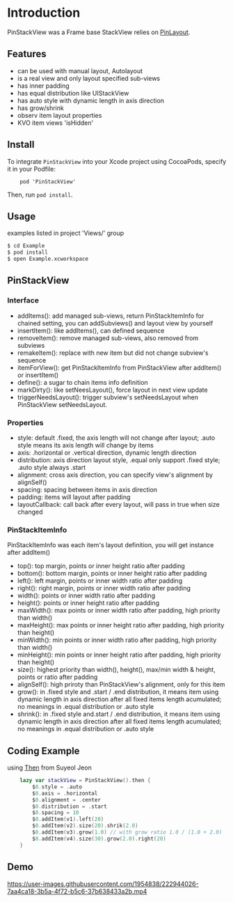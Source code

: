 

# Introduction

PinStackView was a Frame base StackView relies on [PinLayout](https://github.com/layoutBox/PinLayout.git).

## Features

- can be used with manual layout, Autolayout
- is a real view and only layout specified sub-views
- has inner padding
- has equal distribution like UIStackView
- has auto style with dynamic length in axis direction
- has grow/shrink
- observ item layout properties
- KVO item views 'isHidden'

## Install

To integrate `PinStackView` into your Xcode project using CocoaPods, specify it in your Podfile:

```
    pod 'PinStackView'
```

Then, run `pod install`.

## Usage

examples listed in project 'Views/' group

```bash
$ cd Example
$ pod install
$ open Example.xcworkspace
```

## PinStackView

### Interface

- addItems(): add managed sub-views, return PinStackItemInfo for chained setting, you can addSubviews() and layout view by yourself
- insertItem(): like addItems(), can defined sequence
- removeItem(): remove managed sub-views, also removed from subviews
- remakeItem(): replace with new item but did not change subview's sequence
- itemForView(): get PinStackItemInfo from PinStackView after addItem() or insertItem()
- define(): a sugar to chain items info definition
- markDirty(): like setNeesLayout(), force layout in next view update
- triggerNeedsLayout(): trigger subview's setNeedsLayout when PinStackView setNeedsLayout.

### Properties

- style: default .fixed, the axis length will not change after layout; .auto style means its axis length will change by items
- axis: .horizontal or .vertical direction, dynamic length direction
- distribution: axis direction layout style, .equal only support .fixed style; .auto style always .start
- alignment: cross axis direction, you can specify view's alignment by alignSelf()
- spacing: spacing between items in axis direction
- padding: items will layout after padding
- layoutCallback: call back after every layout, will pass in true when size changed

### PinStackItemInfo

PinStackItemInfo was each item's layout definition, you will get instance after addItem()

- top(): top margin, points or inner height ratio after padding
- bottom(): bottom margin, points or inner height ratio after padding
- left(): left margin, points or inner width ratio after padding
- right(): right margin, points or inner width ratio after padding
- width(): points or inner width ratio after padding
- height(): points or inner height ratio after padding
- maxWidth(): max points or inner width ratio after padding, high priority than width()
- maxHeight(): max points or inner height ratio after padding, high priority than height()
- minWidth(): min points or inner width ratio after padding, high priority than width()
- minHeight(): min points or inner height ratio after padding, high priority than height()
- size(): highest priority than width(), height(), max/min width & height, points or ratio after padding
- alignSelf(): high priroty than PinStackView's alignment, only for this item
- grow(): in .fixed style and .start / .end distribution, it means item using dynamic length in axis direction after all fixed items length acumulated; no meanings in .equal distribution or .auto style
- shrink(): in .fixed style and.start / .end distribution, it means item using dynamic length in axis direction after all fixed items length acumulated; no meanings in .equal distribution or .auto style


## Coding Example

using [Then](https://github.com/devxoul/Then/) from Suyeol Jeon

```swift
    lazy var stackView = PinStackView().then {
        $0.style = .auto
        $0.axis = .horizontal
        $0.alignment = .center
        $0.distribution = .start
        $0.spacing = 10
        $0.addItem(v1).left(20)
        $0.addItem(v2).size(20).shrik(2.0)
        $0.addItem(v3).grow(1.0) // with grow ratio 1.0 / (1.0 + 2.0)
        $0.addItem(v4).size(30).grow(2.0).right(20)
    }
```

## Demo


https://user-images.githubusercontent.com/1954838/222944026-7aa4ca18-3b5a-4f72-b5c6-37b638433a2b.mp4



